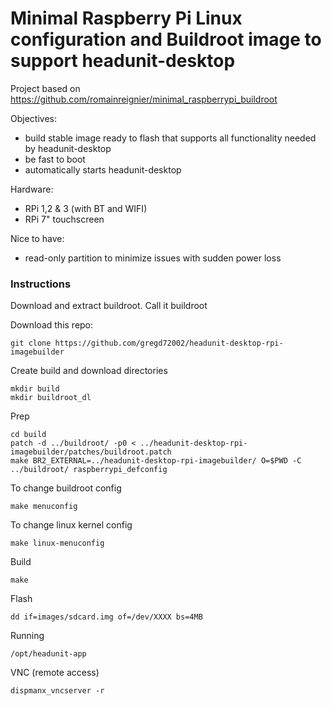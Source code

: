 # Minimal Raspberry Pi Linux configuration and Buildroot image to support headunit-desktop

Project based on https://github.com/romainreignier/minimal_raspberrypi_buildroot

Objectives:
- build stable image ready to flash that supports all functionality needed by headunit-desktop
- be fast to boot
- automatically starts headunit-desktop

Hardware:
- RPi 1,2 & 3 (with BT and WIFI)
- RPi 7" touchscreen

Nice to have:
- read-only partition to minimize issues with sudden power loss

### Instructions
Download and extract buildroot. Call it buildroot

Download this repo: 

    git clone https://github.com/gregd72002/headunit-desktop-rpi-imagebuilder

Create build and download directories

    mkdir build
    mkdir buildroot_dl
  
Prep

    cd build
    patch -d ../buildroot/ -p0 < ../headunit-desktop-rpi-imagebuilder/patches/buildroot.patch
    make BR2_EXTERNAL=../headunit-desktop-rpi-imagebuilder/ O=$PWD -C ../buildroot/ raspberrypi_defconfig

To change buildroot config

    make menuconfig

To change linux kernel config

    make linux-menuconfig

Build

    make


Flash

    dd if=images/sdcard.img of=/dev/XXXX bs=4MB


Running

    /opt/headunit-app

VNC (remote access)

    dispmanx_vncserver -r


